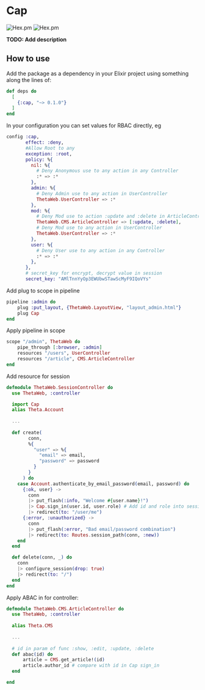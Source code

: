 # Cap
![Hex.pm](https://img.shields.io/hexpm/l/cap)
![Hex.pm](https://img.shields.io/hexpm/v/cap)

**TODO: Add description**

## How to use

Add the package as a dependency in your Elixir project using something along the lines of:

```elixir
def deps do
  [
    {:cap, "~> 0.1.0"}
  ]
end
```

In your configuration you can set values for RBAC directly, eg
```elixir
config :cap,
       effect: :deny,         
       #Allow Root to any
       exception: :root, 
       policy: %{
         nil: %{
           # Deny Anonymous use to any action in any Controller
           :* => :* 
         },
         admin: %{
           # Deny Admin use to any action in UserController
           ThetaWeb.UserController => :* 
         }, 
         mod: %{
           # Deny Mod use to action :update and :delete in ArticleController
           ThetaWeb.CMS.ArticleController => [:update, :delete],
           # Deny Mod use to any action in UserController
           ThetaWeb.UserController => :*
         },
         user: %{
           # Deny User use to any action in any Controller
		   :* => :*
         },
       },
       # secret_key for encrypt, decrypt value in session
       secret_key: "AMlTnnYyOp3EWUbwSTawScMyF9IQoVYs" 
```

Add plug to scope in pipeline

```elixir
pipeline :admin do
    plug :put_layout, {ThetaWeb.LayoutView, "layout_admin.html"}
    plug Cap
end
```

Apply pipeline in scope
```elixir
scope "/admin", ThetaWeb do
    pipe_through [:browser, :admin]
    resources "/users", UserController    
    resources "/article", CMS.ArticleController
end
```

Add resource for session
```elixir
defmodule ThetaWeb.SessionController do
  use ThetaWeb, :controller

  import Cap
  alias Theta.Account  
  
  ...
  
  def create(
        conn,
        %{
          "user" => %{
            "email" => email,
            "password" => password
          }
        }
      ) do
    case Account.authenticate_by_email_password(email, password) do
      {:ok, user} ->
        conn
        |> put_flash(:info, "Welcome #{user.name}!")
        |> Cap.sign_in(user.id, user.role) # Add id and role into session           
        |> redirect(to: "/user/me")
      {:error, :unauthorized} ->
        conn
        |> put_flash(:error, "Bad email/password combination")
        |> redirect(to: Routes.session_path(conn, :new))
    end
  end

  def delete(conn, _) do
    conn
    |> configure_session(drop: true)
    |> redirect(to: "/")
  end
end

```

Apply ABAC in for controller:
```elixir
defmodule ThetaWeb.CMS.ArticleController do
  use ThetaWeb, :controller
  
  alias Theta.CMS
  
  ...
  
  # id in param of func :show, :edit, :update, :delete
  def abac(id) do
	  article = CMS.get_article!(id)
	  article.author_id # compare with id in Cap sign_in
  end

end
```



